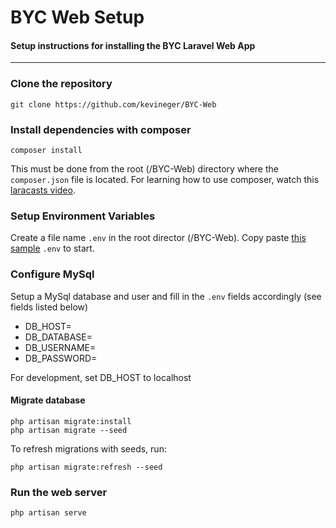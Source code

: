 # BYC Web Setup
#### Setup instructions for installing the BYC Laravel Web App
---
### Clone the repository
```
git clone https://github.com/kevineger/BYC-Web
```
### Install dependencies with composer
```
composer install
```
This must be done from the root (/BYC-Web) directory where the `composer.json` file is located. For learning how to use composer, watch this [laracasts video](https://laracasts.com/series/laravel-5-fundamentals/episodes/1).

### Setup Environment Variables
Create a file name `.env` in the root director (/BYC-Web). Copy paste [this sample](https://raw.githubusercontent.com/laravel/laravel/master/.env.example) `.env` to start.

### Configure MySql
Setup a MySql database and user and fill in the `.env` fields accordingly (see fields listed below)
- DB_HOST=
- DB_DATABASE=
- DB_USERNAME=
- DB_PASSWORD=

For development, set DB_HOST to localhost

#### Migrate database
```
php artisan migrate:install
php artisan migrate --seed
```
To refresh migrations with seeds, run:
```
php artisan migrate:refresh --seed
```
### Run the web server
```
php artisan serve
```